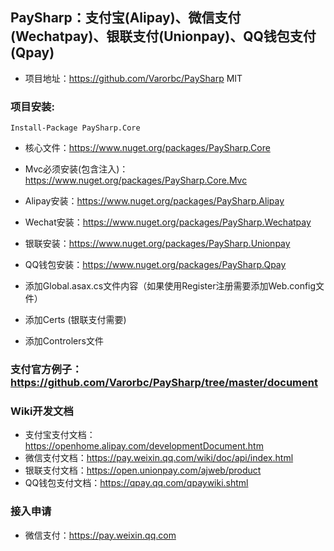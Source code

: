 ## PaySharp：支付宝(Alipay)、微信支付(Wechatpay)、银联支付(Unionpay)、QQ钱包支付(Qpay)

- 项目地址：https://github.com/Varorbc/PaySharp MIT


### 项目安装: 

```
Install-Package PaySharp.Core
```

- 核心文件：https://www.nuget.org/packages/PaySharp.Core
- Mvc必须安装(包含注入)：https://www.nuget.org/packages/PaySharp.Core.Mvc
- Alipay安装：https://www.nuget.org/packages/PaySharp.Alipay
- Wechat安装：https://www.nuget.org/packages/PaySharp.Wechatpay
- 银联安装：https://www.nuget.org/packages/PaySharp.Unionpay
- QQ钱包安装：https://www.nuget.org/packages/PaySharp.Qpay


- 添加Global.asax.cs文件内容（如果使用Register注册需要添加Web.config文件）
- 添加Certs (银联支付需要)
- 添加Controlers文件


### 支付官方例子：https://github.com/Varorbc/PaySharp/tree/master/document


### Wiki开发文档

- 支付宝支付文档：https://openhome.alipay.com/developmentDocument.htm
- 微信支付文档：https://pay.weixin.qq.com/wiki/doc/api/index.html
- 银联支付文档：https://open.unionpay.com/ajweb/product
- QQ钱包支付文档：https://qpay.qq.com/qpaywiki.shtml

### 接入申请

- 微信支付：https://pay.weixin.qq.com